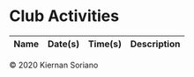 # Club Activities

<table id="EventList" class="myEvents">

<thead>

<tr>

<th scope="col" ,="" id="name">Name</th>

<th scope="col" ,="" id="date">Date(s)</th>

<th scope="col" ,="" id="time">Time(s)</th>

<th scope="col" ,="" id="description">Description</th>

</tr>

</thead>

</table>

<footer>© 2020 Kiernan Soriano</footer>
    